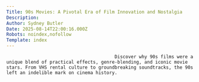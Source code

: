 ```yaml
---
Title: 90s Movies: A Pivotal Era of Film Innovation and Nostalgia
Description: 
Author: Sydney Butler
Date: 2025-08-14T22:00:16.000Z
Robots: noindex,nofollow
Template: index
---
```


                                            Discover why 90s films were a unique blend of practical effects, genre-blending, and iconic movie stars. From VHS rental culture to groundbreaking soundtracks, the 90s left an indelible mark on cinema history.
                                        